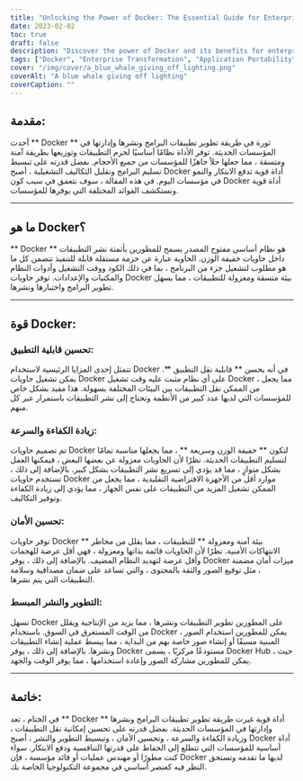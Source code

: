 ```yaml
---
title: "Unlocking the Power of Docker: The Essential Guide for Enterprise Transformation"
date: 2023-02-02
toc: true
draft: false
description: "Discover the power of Docker and its benefits for enterprise transformation in this comprehensive guide to improving application portability, security, efficiency, and development."
tags: ["Docker", "Enterprise Transformation", "Application Portability", "Increased Efficiency", "Improved Security", "Simplified Development and Deployment", "Software Applications", "Containers", "Productivity", "Time-to-Market"]
cover: "/img/cover/a_blue_whale_giving_off_lighting.png"
coverAlt: "A blue whale giving off lighting"
coverCaption: ""
---
```

 ## مقدمة:  أحدث ** Docker ** ثورة في طريقة تطوير تطبيقات البرامج ونشرها وإدارتها في المؤسسات الحديثة. توفر الأداة نظامًا أساسيًا لحزم التطبيقات وتوزيعها بطريقة آمنة ومتسقة ، مما جعلها حلاً جاهزًا للمؤسسات من جميع الأحجام. بفضل قدرته على تبسيط تسليم البرامج وتقليل التكاليف التشغيلية ، أصبح Docker أداة قوية تدفع الابتكار والنمو في مؤسسات اليوم. في هذه المقالة ، سوف نتعمق في سبب كون Docker أداة قوية ونستكشف الفوائد المختلفة التي يوفرها للمؤسسات.  ______  ## ما هو Docker؟  ** Docker ** هو نظام أساسي مفتوح المصدر يسمح للمطورين بأتمتة نشر التطبيقات داخل حاويات خفيفة الوزن. الحاوية عبارة عن حزمة مستقلة قابلة للتنفيذ تتضمن كل ما هو مطلوب لتشغيل جزء من البرنامج ، بما في ذلك الكود ووقت التشغيل وأدوات النظام والمكتبات والإعدادات. توفر حاويات Docker بيئة متسقة ومعزولة للتطبيقات ، مما يسهل تطوير البرامج واختبارها ونشرها.  ______  ## قوة Docker:  ### تحسين قابلية التطبيق: تتمثل إحدى المزايا الرئيسية لاستخدام Docker في أنه يحسن ** قابلية نقل التطبيق **. يمكن تشغيل حاويات Docker على أي نظام مثبت عليه وقت تشغيل Docker ، مما يجعل من الممكن نقل التطبيقات بين البيئات المختلفة بسهولة. هذا مفيد بشكل خاص للمؤسسات التي لديها عدد كبير من الأنظمة وتحتاج إلى نشر التطبيقات باستمرار عبر كل منهم.  ### زيادة الكفاءة والسرعة: تم تصميم حاويات Docker لتكون ** خفيفة الوزن وسريعة ** ، مما يجعلها مناسبة تمامًا لتسليم التطبيقات الحديثة. نظرًا لأن الحاويات معزولة عن بعضها البعض ، فيمكنها العمل بشكل متوازٍ ، مما قد يؤدي إلى تسريع نشر التطبيقات بشكل كبير. بالإضافة إلى ذلك ، تستخدم حاويات Docker موارد أقل من الأجهزة الافتراضية التقليدية ، مما يجعل من الممكن تشغيل المزيد من التطبيقات على نفس الجهاز ، مما يؤدي إلى زيادة الكفاءة وتوفير التكاليف.  ### تحسين الأمان: توفر حاويات Docker ** بيئة آمنة ومعزولة ** للتطبيقات ، مما يقلل من مخاطر الانتهاكات الأمنية. نظرًا لأن الحاويات قائمة بذاتها ومعزولة ، فهي أقل عرضة للهجمات وأقل عرضة لتهديد النظام المضيف. بالإضافة إلى ذلك ، يوفر Docker ميزات أمان مضمنة ، مثل توقيع الصور والثقة بالمحتوى ، والتي تساعد على ضمان مصداقية وسلامة التطبيقات التي يتم نشرها.  ### التطوير والنشر المبسط: تسهل Docker على المطورين تطوير التطبيقات ونشرها ، مما يزيد من الإنتاجية ويقلل من الوقت المستغرق في السوق. باستخدام Docker ، يمكن للمطورين استخدام الصور المبنية مسبقًا أو إنشاء صور خاصة بهم من البداية ، مما يبسط عملية إنشاء التطبيقات ونشرها. بالإضافة إلى ذلك ، يوفر Docker مستودعًا مركزيًا ، يسمى Docker Hub ، حيث يمكن للمطورين مشاركة الصور وإعادة استخدامها ، مما يوفر الوقت والجهد.  ______  ## خاتمة:  في الختام ، تعد ** Docker ** أداة قوية غيرت طريقة تطوير تطبيقات البرامج ونشرها وإدارتها في المؤسسات الحديثة. بفضل قدرته على تحسين إمكانية نقل التطبيقات ، وزيادة الكفاءة والسرعة ، وتحسين الأمان ، وتبسيط التطوير والنشر ، أصبح Docker أداة أساسية للمؤسسات التي تتطلع إلى الحفاظ على قدرتها التنافسية ودفع الابتكار. سواء كنت مطورًا أو مهندس عمليات أو قائد مؤسسة ، فإن Docker لديها ما تقدمه وتستحق النظر فيه كعنصر أساسي في مجموعة التكنولوجيا الخاصة بك.